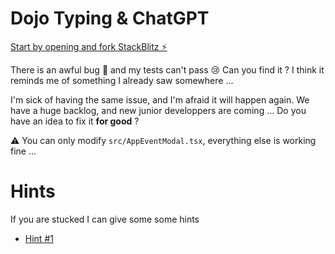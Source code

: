 # Dojo Typing & ChatGPT

[Start by opening and fork StackBlitz ⚡️](https://stackblitz.com/edit/vitejs-vite-uwauqy)

There is an awful bug 🐞 and my tests can't pass 😢
Can you find it ? I think it reminds me of something I already saw somewhere ...

I'm sick of having the same issue, and I'm afraid it will happen again. We have a huge backlog, and new junior developpers are coming ...
Do you have an idea to fix it **for good** ?

⚠️ You can only modify `src/AppEventModal.tsx`, everything else is working fine ...

# Hints

If you are stucked I can give some some hints

- [Hint #1](./hints/hint-1.md)
